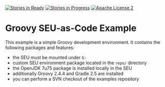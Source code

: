 [![Stories in Ready](https://badge.waffle.io/seu-as-code/seu-as-code.examples.png?label=ready&title=Ready)](https://waffle.io/seu-as-code/seu-as-code.examples)
[![Stories in Progress](https://badge.waffle.io/seu-as-code/seu-as-code.examples.png?label=in%20progress&title=In%20Progress)](https://waffle.io/seu-as-code/seu-as-code.examples)
[![Apache License 2](http://img.shields.io/badge/license-ASF2-blue.svg)](https://github.com/seu-as-code/seu-as-code.examples/blob/master/LICENSE)

# Groovy SEU-as-Code Example

This example is a simple Groovy development environment. It contains the following packages and features:
- the SEU must be mounted under `G:`
- custom SEU environment package located in the `repo/` directory
- the OpenJDK 7u75 package is installed locally in the SEU
- additionally Groovy 2.4.4 and Gradle 2.5 are installed
- you can perform a SVN checkout of the examples repository
